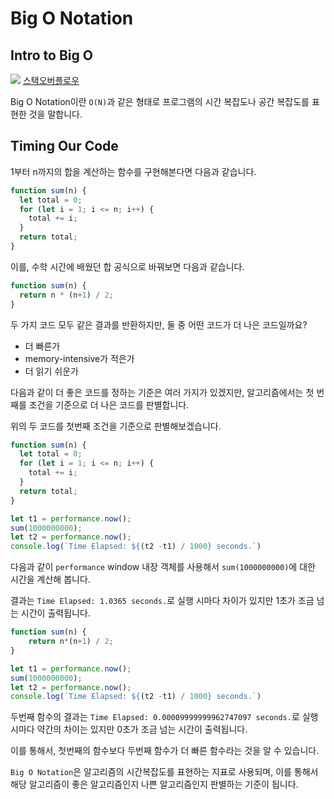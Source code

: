 # Big O Notation
## Intro to Big O

![](https://i.stack.imgur.com/WcBRI.png)
[스택오버플로우](https://stackoverflow.com/questions/487258/what-is-a-plain-english-explanation-of-big-o-notation)

Big O Notation이란 `O(N)`과 같은 형태로 프로그램의 시간 복잡도나 공간 복잡도를 표현한 것을 말합니다.

## Timing Our Code

1부터 n까지의 합을 계산하는 함수를 구현해본다면 다음과 같습니다.

```js
function sum(n) {
  let total = 0;
  for (let i = 1; i <= n; i++) {
    total += i;
  }
  return total;
}
```

이를, 수학 시간에 배웠던 합 공식으로 바꿔보면 다음과 같습니다.

```js
function sum(n) {
  return n * (n+1) / 2;
}
```

두 가지 코드 모두 같은 결과를 반환하지만, 둘 중 어떤 코드가 더 나은 코드일까요?

- 더 빠른가
- memory-intensive가 적은가
- 더 읽기 쉬운가

다음과 같이 더 좋은 코드를 정하는 기준은 여러 가지가 있겠지만, 알고리즘에서는 첫 번째를 조건을  기준으로 더 나은 코드를 판별합니다. 

위의 두 코드를 첫번째 조건을 기준으로 판별해보겠습니다.

```js
function sum(n) {
  let total = 0;
  for (let i = 1; i <= n; i++) {
    total += i;
  }
  return total;
}

let t1 = performance.now();
sum(1000000000);
let t2 = performance.now();
console.log(`Time Elapsed: ${(t2 -t1) / 1000} seconds.`)
```

다음과 같이 `performance` window 내장 객체를 사용해서 `sum(1000000000)`에 대한 시간을 계산해 봅니다.

결과는 `Time Elapsed: 1.0365 seconds.`로 실행 시마다 차이가 있지만 1초가 조금 넘는 시간이 출력됩니다.

```js
function sum(n) {
    return n*(n+1) / 2;
}

let t1 = performance.now();
sum(1000000000);
let t2 = performance.now();
console.log(`Time Elapsed: ${(t2 -t1) / 1000} seconds.`)
```

두번째 함수의 결과는 `Time Elapsed: 0.00009999999962747097 seconds.`로 실행 시마다 약간의 차이는 있지만 0초가 조금 넘는 시간이 출력됩니다.

이를 통해서, 첫번째의 함수보다 두번째 함수가 더 빠른 함수라는 것을 알 수 있습니다.

`Big O Notation`은 알고리즘의 시간복잡도를 표현하는 지표로 사용되며, 이를 통해서 해당 알고리즘이 좋은 알고리즘인지 나쁜 알고리즘인지 판별하는 기준이 됩니다.